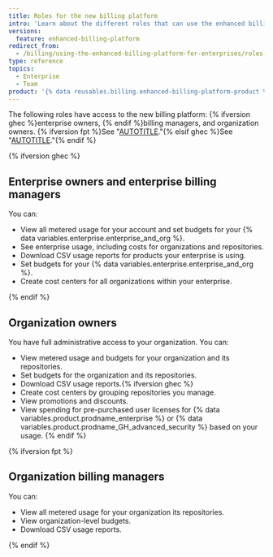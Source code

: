 ```yaml
---
title: Roles for the new billing platform
intro: 'Learn about the different roles that can use the enhanced billing platform.'
versions:
  feature: enhanced-billing-platform
redirect_from:
  - /billing/using-the-enhanced-billing-platform-for-enterprises/roles-for-the-enhanced-billing-platform
type: reference
topics:
  - Enterprise
  - Team
product: '{% data reusables.billing.enhanced-billing-platform-product %}'
---
```


The following roles have access to the new billing platform: {% ifversion ghec %}enterprise owners, {% endif %}billing managers, and organization owners. {% ifversion fpt %}See "[AUTOTITLE](/organizations/managing-peoples-access-to-your-organization-with-roles/roles-in-an-organization)."{% elsif ghec %}See "[AUTOTITLE](/admin/managing-accounts-and-repositories/managing-users-in-your-enterprise/roles-in-an-enterprise)."{% endif %}

{% ifversion ghec %}

## Enterprise owners and enterprise billing managers

You can:

* View all metered usage for your account and set budgets for your {% data variables.enterprise.enterprise_and_org %}.
* See enterprise usage, including costs for organizations and repositories.
* Download CSV usage reports for products your enterprise is using.
* Set budgets for your {% data variables.enterprise.enterprise_and_org %}.
* Create cost centers for all organizations within your enterprise.

{% endif %}

## Organization owners

You have full administrative access to your organization. You can:

* View metered usage and budgets for your organization and its repositories.
* Set budgets for the organization and its repositories.
* Download CSV usage reports.{% ifversion ghec %}
* Create cost centers by grouping repositories you manage.
* View promotions and discounts.
* View spending for pre-purchased user licenses for {% data variables.product.prodname_enterprise %} or {% data variables.product.prodname_GH_advanced_security %} based on your usage.
{% endif %}

{% ifversion fpt %}

## Organization billing managers

You can:

* View all metered usage for your organization its repositories.
* View organization-level budgets.
* Download CSV usage reports.

{% endif %}
